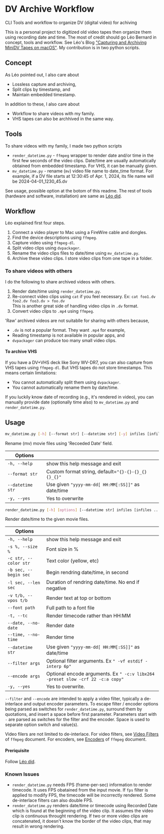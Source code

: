 # DV Archive Workflow

CLI Tools and workflow to organize DV (digital video) for achiving

This is a personal project to digitized old video tapes then organize them using recording date and time.
The most of credit should go Léo Bernard in concept, tools and workflow.
See Léo's Blog ["Capturing and Archiving MiniDV Tapes on macOS"](https://leolabs.org/blog/capture-minidv-on-macos/).
My contribution is in two python scripts.

## Concept
As Léo pointed out, I also care about
- Lossless capture and archiving,
- Split clips by timestamp, and
- Maintain embedded timestamp.

In addition to these, I also care about
- Workflow to share videos with my family.
- VHS tapes can also be archhived in the same way.

## Tools

To share videos with my family, I made two python scripts
- `render_datetime.py` - `ffmpeg` wrapper to render date and/or time in the first few seconds of the video clips.
Date/time are usually automatically obtained from embedded timestamp.
For VHS, it can be manually given.
- `mv_datetime.py` - rename (`mv`) video file name to date_time format.
For example, if a DV file starts at 12:30:45 of Apr. 1, 2024, its file name will be 2024-04-01_1230_45.dv

See usage, possible option at the botom of this readme.
The rest of tools (hardware and software, installation) are same as [Léo did](https://leolabs.org/blog/capture-minidv-on-macos/).

## Workflow

Léo explained first four steps.
1. Connect a video player to Mac using a FireWire cable and dongles.
1. Find the device descriptions using `ffmpeg`.
1. Capture video using `ffmpeg-dl`.
1. Split video clips using `dvpackager`.
1. Rename the video clips files to date/time using `mv_datetime.py`.
1. Archive these video clips. I store video clips from one tape in a folder.

### To share videos with others

I do the following to share archived videos with others.
1. Render date/time using `render_datetime.py`.
1. Re-connect video clips using `cat` if you feel necessary.
Ex: `cat foo1.dv foo2.dv foo3.dv > foo.dv`  
This is another great side of handling video clips in `.dv` format.
1. Convert video clips to `.mp4` using `ffmpeg`.

'Raw' archived videos are not suitablle for sharing with others because,
- `.dv` is not a popular format. They want `.mp4` for example,
- Reading timestamp is not available in popular apps, and
- `dvpackager` can produce too many small video clips.

#### To archive VHS

If you have a DV+VHS deck like Sony WV-DR7, you can also capture from VHS tapes using `ffmpeg-dl`.
But VHS tapes do not store timestamps.
This means certain limitations:
- You cannot automatically split them using `dvpackager`.
- You cannot automatically rename them by date/time.

If you luckily know date of recording (e.g., it's rendered in video),
you can manually provide date (optionally time also) to `mv_datetime.py` and `render_datetime.py`.

## Usage

```bash
mv_datetime.py [-h] [--format str] [--datetime str] [-y] infiles [infiles ...]
```

Rename (mv) movie files using 'Recoeded Date' field.

| Options |     |
| ------- | --- |
| `-h, --help`      | show this help message and exit |
| `--format str`    | Custom format string, default=`"{}-{}-{}_{}{}_{}"` |
| `--datetime str`  | Use given `"yyyy-mm-dd[ HH:MM[:SS]]"` as date/time |
| `-y, --yes`       | Yes to overwrite |

```bash
render_datetime.py [-h] [options] [--datetime str] infiles [infiles ...] output
```

Render date/time to the given movie files.

| Options |     |
| ------- | --- |
| `-h, --help`           | show this help message and exit |
| `-s %, --size %`       | Font size in % |
| `-c str, --color str`  | Text color (yellow, etc) |
| `-b sec, --begin sec`  | Begin rendring date/time, in second |
| `-l sec, --len sec`    | Duration of rendring date/time. No end if negative |
| `-v t/b, --vpos t/b`   | Render text at top or bottom |
| `--font path`          | Full path to a font file |
| `-t, --tc `            | Render timecode rather than HH:MM |
| `--date, --no-date`    | Render date |
| `--time, --no-time`    | Render time |
| `--datetime str`       | Use given `"yyyy-mm-dd[ HH:MM[:SS]]"` as date/time |
| `--filter args`        | Optional filter arguments. Ex `" -vf estdif -interp 6p"` |
| `--encode args`        | Optional encode arguments. Ex `" -c:v libx264 -preset slow -crf 22 -c:a copy"` |
| `-y, --yes`            | Yes to overwrite. |

`--filter` and `--encode` are intended to apply a video filter, typically a de-interlace and output encoder parameters.
To escape filter / encoder options being parsed as switches for `render_datetime.py`, surround them by quotations, and insert a space before first parameter.
Parameters start with `-` are parsed as switches for the filter and the encoder.
Space is used to separate option switch and value(s).

Video filers are not limited to de-interlace.
For video filters, see [Video Filters](https://ffmpeg.org/ffmpeg-filters.html#Video-Filters) of `ffmpeg` document.
For encoders, see [Encoders](https://ffmpeg.org/ffmpeg-codecs.html#Encoders) of `ffmpeg` document.

#### Preriquisite

Follow [Léo did](https://leolabs.org/blog/capture-minidv-on-macos/).

### Known Issues

- `render_datetime.py` needs FPS (frame-per-sec) information to render timecode.
It uses FPS obatained from the input movie.
If `fps` filter is applied to modify FPS, the timecode will be incorrectly rendered.
Some de-interlace filters can also double FPS.
- `render_datetime.py` renders date/time or timecode using Recorded Date which is found at the beginning of the video clip.
It assumes the video clip is continuous throught rendering.
If two or more video clips are concatenated, it doesn't know the border of the video clips, that may result in wrong rendering.
